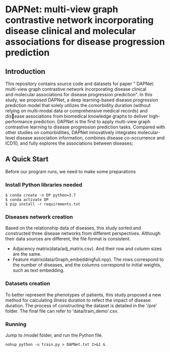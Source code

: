 # DAPNet: multi-view graph contrastive network incorporating disease clinical and molecular associations for disease progression prediction

## Introduction

This repository contains source code and datasets for paper " DAPNet: multi-view graph contrastive network incorporating disease clinical and molecular associations for disease progression prediction". In this study, we proposed DAPNet, a deep learning-based disease progression prediction model that solely utilizes the comorbidity duration (without relying on multi-modal data or comprehensive medical records) and disease associations from biomedical knowledge graphs to deliver high-performance prediction. DAPNet is the first to apply multi-view graph contrastive learning to disease progression prediction tasks. Compared with other studies on comorbidities, DAPNet innovatively integrates molecular-level disease association information, combines disease co-occurrence and ICD10, and fully explores the associations between diseases;

  
## A Quick Start
Before our program runs, we need to make some preparations

### Install Python libraries needed


```shell
$ conda create -n DP python=3.7
$ conda activate DP
$ pip install -r requirements.txt
```

### Diseases network  creation

Based on the relationship data of diseases, this study sorted and constructed three disease networks from different perspectives. Although their data sources are different, the file format is consistent. 

- Adjacency matrix(data/adj_matrix.csv). And their row and column sizes are the same.
- Feature matrix(data/Graph_embeddingfull.npy). The rows correspond to the number of diseases, and the columns correspond to initial weights, such as text embedding.
### Datasets creation
To better represent the phenotypes of patients, this study proposed a new method for calculating illness duration to refect the impact of disease duration. The process of constructing the dataset is detailed in the  '/pre' folder. The final file can refer to 'data/train_demo'.csv.

### Running
Jump to /model folder, and run the Python file.
```shell
nohup python -u train.py > DAPNet.txt 2>&1 &
```
